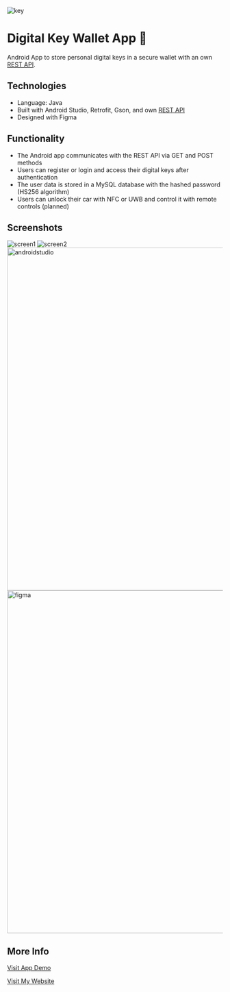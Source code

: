 ![key](https://user-images.githubusercontent.com/36485235/171294454-6dda8e72-eedd-44b1-8b28-e2fd9d468ac1.png)

# Digital Key Wallet App 👛
Android App to store personal digital keys in a secure wallet with an own [REST API](https://github.com/jongwon254/Digital-Key-API).

## Technologies
- Language: Java
- Built with Android Studio, Retrofit, Gson, and own [REST API](https://github.com/jongwon254/Digital-Key-API)
- Designed with Figma

## Functionality
- The Android app communicates with the REST API via GET and POST methods
- Users can register or login and access their digital keys after authentication
- The user data is stored in a MySQL database with the hashed password (HS256 algorithm)
- Users can unlock their car with NFC or UWB and control it with remote controls (planned)

## Screenshots

![screen1](https://user-images.githubusercontent.com/36485235/171295679-69ed918b-31ac-43b5-8234-c751b263200f.png)
![screen2](https://user-images.githubusercontent.com/36485235/171295697-803b4d46-5f9e-4b15-b95f-4d03776a1d71.png)
<img width="800" alt="androidstudio" src="https://user-images.githubusercontent.com/36485235/171295624-c03fe4ca-7583-40d8-a033-7177cef865ab.png">
<img width="800" alt="figma" src="https://user-images.githubusercontent.com/36485235/171295628-0e763af4-d9fe-4588-a87b-2ff8af35ec3f.png">

## More Info
[Visit App Demo](https://appetize.io/embed/yhwyqe0pxe073nym7fycqae6f8?device=pixel6&osVersion=12.0&scale=75)


[Visit My Website](https://jongwonlee.dev/digital-key-app)
